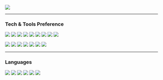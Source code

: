 ![](https://github-readme-stats.vercel.app/api/top-langs/?username=Anuragtk117&layout=compact&theme=vision-friendly-dark)

---


### Tech & Tools Preference

<img src="http://img.shields.io/badge/-Flutter-4285F4?style=flat&logo=flutter&logoColor=white"> <img src="http://img.shields.io/badge/-Django-green?style=flat&logo=django&logoColor=white">
<img src="https://img.shields.io/badge/-Node.js-black?style=flat&logo=Node.js&logoColor=green">
<img src="https://img.shields.io/badge/-Android-white?style=flat&logo=android&logoColor=darkgreen">
<img src="https://img.shields.io/badge/-React.js-000000?style=flat&logo=react&logoColor=00c8ff">
<img src = "https://img.shields.io/badge/-HTML5-E34F26?style=flat&logo=html5&logoColor=white">
<img src = "https://img.shields.io/badge/-CSS3-1572B6?style=flat&logo=css3&logoColor=white">
<img src="https://img.shields.io/badge/-Bootstrap-563D7C?style=flat&logo=bootstrap&logoColor=white">
<img src="https://img.shields.io/badge/-Express.js-black?style=flat&logo=express&logoColor=white">

<img src="https://img.shields.io/badge/-MySQL-F29111?style=flat&logo=mysql&logoColor=white"> <img src="https://img.shields.io/badge/-MongoDB-4DB33D?style=flat&logo=mongodb&logoColor=FFFFFF">
<img src="https://img.shields.io/badge/-Firebase-FFA611?style=flat&logo=firebase&logoColor=FFFFFF">
<img src="https://img.shields.io/badge/-Hive-blue?style=flat&logo=hive&logoColor=FFFFFF">
<img src="http://img.shields.io/badge/-Git-F1502F?style=flat&logo=git&logoColor=FFFFFF">
<img src="http://img.shields.io/badge/-Github-000000?style=flat&logo=github&logoColor=FFFFFF">
<img src="http://img.shields.io/badge/-Google%20Cloud%20Platform-4285F4?style=flat&logo=google%20cloud&logoColor=white">

---


### Languages

<img src="http://img.shields.io/badge/-Python-yellow?style=flat&logo=python&logoColor=blue"> <img src="http://img.shields.io/badge/-Dart-blue?style=flat&logo=dart&logoColor=white">
<img src="https://img.shields.io/badge/-JavaScript-eed718?style=flat&logo=javascript&logoColor=ffffff">
<img src="http://img.shields.io/badge/-Kotlin-red?style=flat&logo=kotlin&logoColor=white">
<img src="http://img.shields.io/badge/-C-green?style=flat&logo=c&logoColor=white">
<img src="http://img.shields.io/badge/-C++-blue?style=flat&logo=cplusplus&logoColor=white">
